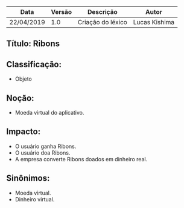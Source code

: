 | Data | Versão | Descrição | Autor |
|---|---|---|---|
| 22/04/2019 | 1.0 | Criação do léxico  | Lucas Kishima |

## Título: Ribons

## Classificação:

- Objeto

## Noção:

- Moeda virtual do aplicativo.

## Impacto:

- O usuário ganha Ribons.
- O usuário doa Ribons.
- A empresa converte Ribons doados em dinheiro real.

## Sinônimos:

- Moeda virtual.
- Dinheiro virtual.
